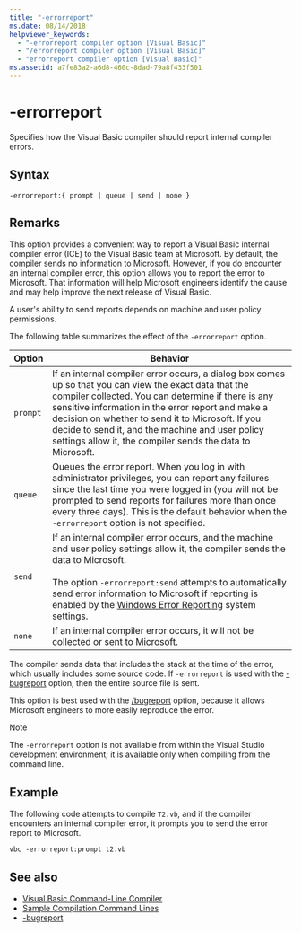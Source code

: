 ```yaml
---
title: "-errorreport"
ms.date: 08/14/2018
helpviewer_keywords: 
  - "-errorreport compiler option [Visual Basic]"
  - "/errorreport compiler option [Visual Basic]"
  - "errorreport compiler option [Visual Basic]"
ms.assetid: a7fe83a2-a6d8-460c-8dad-79a8f433f501
---
```

# -errorreport

Specifies how the Visual Basic compiler should report internal compiler errors.

## Syntax

```console
-errorreport:{ prompt | queue | send | none }
```

## Remarks

This option provides a convenient way to report a Visual Basic internal compiler error (ICE) to the Visual Basic team at Microsoft. By default, the compiler sends no information to Microsoft. However, if you do encounter an internal compiler error, this option allows you to report the error to Microsoft. That information will help Microsoft engineers identify the cause and may help improve the next release of Visual Basic.

A user's ability to send reports depends on machine and user policy permissions.

The following table summarizes the effect of the `-errorreport` option.

|Option|Behavior|
|---|---|
|`prompt`|If an internal compiler error occurs, a dialog box comes up so that you can view the exact data that the compiler collected. You can determine if there is any sensitive information in the error report and make a decision on whether to send it to Microsoft. If you decide to send it, and the machine and user policy settings allow it, the compiler sends the data to Microsoft.|
|`queue`|Queues the error report. When you log in with administrator privileges, you can report any failures since the last time you were logged in (you will not be prompted to send reports for failures more than once every three days). This is the default behavior when the `-errorreport` option is not specified.|
|`send`|If an internal compiler error occurs, and the machine and user policy settings allow it, the compiler sends the data to Microsoft.<br /><br /> The option `-errorreport:send` attempts to automatically send error information to Microsoft if reporting is enabled by the [Windows Error Reporting](/windows/desktop/wer/windows-error-reporting) system settings. |
|`none`|If an internal compiler error occurs, it will not be collected or sent to Microsoft.|

The compiler sends data that includes the stack at the time of the error, which usually includes some source code. If `-errorreport` is used with the [-bugreport](../../../visual-basic/reference/command-line-compiler/bugreport.md) option, then the entire source file is sent.

This option is best used with the [/bugreport](../../../visual-basic/reference/command-line-compiler/bugreport.md) option, because it allows Microsoft engineers to more easily reproduce the error.

> [!NOTE]
> The `-errorreport` option is not available from within the Visual Studio development environment; it is available only when compiling from the command line.

## Example

The following code attempts to compile `T2.vb`, and if the compiler encounters an internal compiler error, it prompts you to send the error report to Microsoft.

```console
vbc -errorreport:prompt t2.vb
```

## See also

- [Visual Basic Command-Line Compiler](../../../visual-basic/reference/command-line-compiler/index.md)
- [Sample Compilation Command Lines](../../../visual-basic/reference/command-line-compiler/sample-compilation-command-lines.md)
- [-bugreport](../../../visual-basic/reference/command-line-compiler/bugreport.md)
